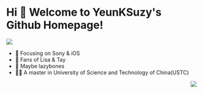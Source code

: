 # Hi 🎉 Welcome to YeunKSuzy's Github Homepage!

<img src="https://readme-typing-svg.herokuapp.com/?lines=There is nothing to see here.;消息2&font=Roboto" />

- 📙 Focusing on Sony & iOS
- 💎 Fans of Lisa & Tay 
- 👻 Maybe lazybones
- 🧑‍🎓 A master in University of Science and Technology of China(USTC)


<img align="right" src="https://github-readme-stats.vercel.app/api?username=YeunKSuzy&show_icons=true&icon_color=CE1D2D&text_color=718096&bg_color=ffffff&hide_title=true" />


<!--
**YeunkSuzy/YeunkSuzy** is a ✨ _special_ ✨ repository because its `README.md` (this file) appears on your GitHub profile.

Here are some ideas to get you started:

- 🔭 I’m currently working on ...
- 🌱 I’m currently learning ...
- 👯 I’m looking to collaborate on ...
- 🤔 I’m looking for help with ...
- 💬 Ask me about ...
- 📫 How to reach me: ...
- 😄 Pronouns: ...
- ⚡ Fun fact: ...
-->
